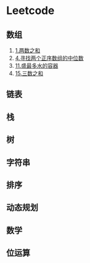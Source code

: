 # Leetcode

## 数组

1. [1.两数之和](https://leetcode-cn.com/problems/two-sum/description/)
2. [4.寻找两个正序数组的中位数](https://leetcode-cn.com/problems/median-of-two-sorted-arrays/description/)
3. [11.盛最多水的容器](https://leetcode-cn.com/problems/container-with-most-water/description/)
4. [15.三数之和](https://leetcode-cn.com/problems/3sum/description/)

## 链表

## 栈

## 树

## 字符串

## 排序

## 动态规划

## 数学

## 位运算
